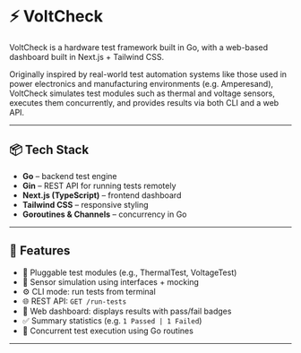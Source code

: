# ⚡ VoltCheck

VoltCheck is a hardware test framework built in Go, with a web-based dashboard built in Next.js + Tailwind CSS.

Originally inspired by real-world test automation systems like those used in power electronics and manufacturing environments (e.g. Amperesand), VoltCheck simulates test modules such as thermal and voltage sensors, executes them concurrently, and provides results via both CLI and a web API.

---

## 📦 Tech Stack

- **Go** – backend test engine
- **Gin** – REST API for running tests remotely
- **Next.js (TypeScript)** – frontend dashboard
- **Tailwind CSS** – responsive styling
- **Goroutines & Channels** – concurrency in Go

---

## 🧪 Features

- 🧩 Pluggable test modules (e.g., ThermalTest, VoltageTest)
- 🧪 Sensor simulation using interfaces + mocking
- ⚙️ CLI mode: run tests from terminal
- 🌐 REST API: `GET /run-tests`
- 🎨 Web dashboard: displays results with pass/fail badges
- ✅ Summary statistics (e.g. `1 Passed | 1 Failed`)
- 🧵 Concurrent test execution using Go routines

---
